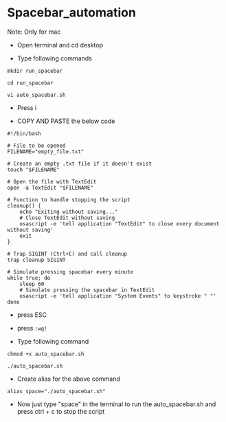 # Spacebar_automation

Note: Only for mac

* Open terminal and cd desktop

* Type following commands

```
mkdir run_spacebar

cd run_spacebar

vi auto_spacebar.sh
```

* Press i

* COPY AND PASTE the below code

```
#!/bin/bash

# File to be opened
FILENAME="empty_file.txt"

# Create an empty .txt file if it doesn't exist
touch "$FILENAME"

# Open the file with TextEdit
open -a TextEdit "$FILENAME"

# Function to handle stopping the script
cleanup() {
    echo "Exiting without saving..."
    # Close TextEdit without saving
    osascript -e 'tell application "TextEdit" to close every document without saving'
    exit
}

# Trap SIGINT (Ctrl+C) and call cleanup
trap cleanup SIGINT

# Simulate pressing spacebar every minute
while true; do
    sleep 60
    # Simulate pressing the spacebar in TextEdit
    osascript -e 'tell application "System Events" to keystroke " "'
done
```

* press ESC

* press ```:wq!```

* Type following command

```
chmod +x auto_spacebar.sh

./auto_spacebar.sh
```
* Create alias for the above command
```
alias space="./auto_spacebar.sh"
```

* Now just type "space" in the terminal to run the auto_spacebar.sh and press ctrl + c to stop the script



